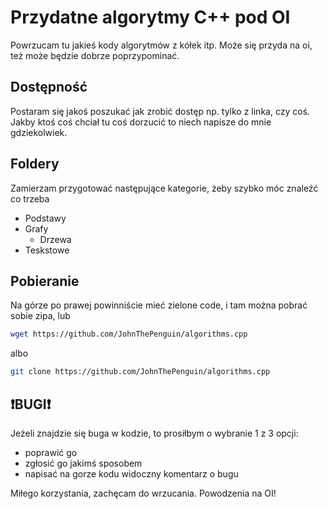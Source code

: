 # Przydatne algorytmy C++ pod OI 

Powrzucam tu jakieś kody algorytmów z kółek itp.
Może się przyda na oi, też może będzie dobrze poprzypominać.

## Dostępność

Postaram się jakoś poszukać jak zrobić dostęp np. tylko z linka, czy coś.
Jakby ktoś coś chciał tu coś dorzucić to niech napisze do mnie gdziekolwiek.

## Foldery

Zamierzam przygotować następujące kategorie, żeby szybko móc znaleźć co trzeba
- Podstawy
- Grafy
  - Drzewa
- Teskstowe

## Pobieranie

Na górze po prawej powinniście mieć zielone code, i tam można pobrać sobie zipa, lub
```bash
wget https://github.com/JohnThePenguin/algorithms.cpp
``` 
albo 
```bash
git clone https://github.com/JohnThePenguin/algorithms.cpp
``` 
## ❗BUGI❗

Jeżeli znajdzie się buga w kodzie, to prosiłbym o wybranie 1 z 3 opcji:
- poprawić go
- zgłosić go jakimś sposobem
- napisać na gorze kodu widoczny komentarz o bugu

Miłego korzystania, zachęcam do wrzucania. Powodzenia na OI!

